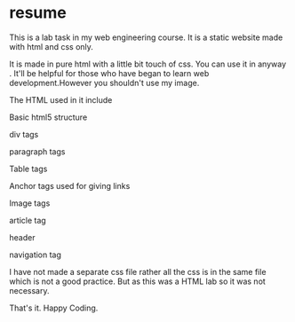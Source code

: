 # resume
This is a lab task in my web engineering course. It is a static website made with html and css only. 

It is made in pure html with a little bit touch of css. You can use it in anyway . It'll be helpful for those who have
began to learn web development.However you shouldn't use my image.

The HTML used in it include

Basic html5 structure

div tags 

paragraph tags 

Table tags 

Anchor tags used for giving links

Image tags 

article tag 

header

navigation tag 

I have not made a separate css file rather all the css is in the same file which is not a good practice. But as this 
was a HTML lab so it was not necessary.

That's it. Happy Coding. 
